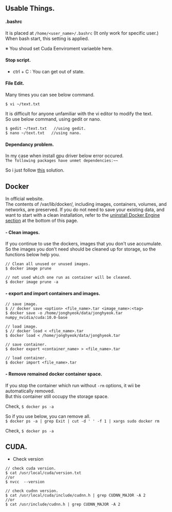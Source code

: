 ## Usable Things.

#### .bashrc  

It is placed at `/home/<user_name>/.bashrc` (It only work for specific user.)  
When bash start, this setting is applied.  

※ You shoud set Cuda Eenviroment variaeble here.  

#### Stop script. 
- ctrl + C : You can get out of state.  

#### File Edit.  
Many times you can see below command.  

`$ vi ~/text.txt`  
  
It is difficult for anyone unfamiliar with the vi editor to modify the text.  
So use below command, using gedit or nano.  

~~~
$ gedit ~/text.txt   //using gedit.
$ nano ~/text.txt   //using nano.
~~~  

#### Dependancy problem.  
In my case when install gpu driver below error occured.  
`The following packages have unmet dependencies:~~`  

So i just follow [this](https://askubuntu.com/questions/563178/the-following-packages-have-unmet-dependencies) solution.    


## Docker  
In official website.  
The contents of /var/lib/docker/, including images, containers, volumes, and networks, are preserved. If you do not need to save your existing data, and want to start with a clean installation, refer to the [uninstall Docker Engine section](https://docs.docker.com/engine/install/ubuntu/#uninstall-docker-engine) at the bottom of this page.  


#### - Clean images.  
  If you continue to use the dockers, images that you don't use accumulate. So the images you don't need should be cleaned up for storage, so the functions below help you.  

  ~~~  
  // Clean all unused or unused images.  
  $ docker image prune  

  // not used which one run as container will be cleaned.  
  $ docker image prune -a  
  ~~~  

#### - export and import containers and images.  
  
  ~~~  
  // save image.  
  $ // docker save <option> <file_name>.tar <image_name>:<tag>  
  $ docker save -o /home/jonghyeok/data/jonghyeok.tar numpy_nvidia/cuda:10.0-base  
  
  // load image.
  $ // docker load < <file_name>.tar  
  $ docker load < /home/jonghyeok/data/jonghyeok.tar  

  // save container.  
  $ docker export <container_name> > <file_name>.tar  

  // load container.  
  $ docker import <file_name>.tar  
  ~~~  

#### -  Remove remained docker container space.  
   If you stop the container which run without `-rm` options, it wii be automatically removed.  
   But this container still occupy the storage space.  

   Check, 
   `$ docker ps -a`  

   So if you use below, you can remove all.  
   `$ docker ps -a | grep Exit | cut -d ' ' -f 1 | xargs sudo docker rm`  

   Check,
   `$ docker ps -a`  


## CUDA.  
- Check version  

~~~  
// check cuda version.  
$ cat /usr/local/cuda/version.txt  
//or  
$ nvcc  --version  

// check cudnn version.  
$ cat /usr/local/cuda/include/cudnn.h | grep CUDNN_MAJOR -A 2  
//or
$ cat /usr/include/cudnn.h | grep CUDNN_MAJOR -A 2  
~~~  
  

